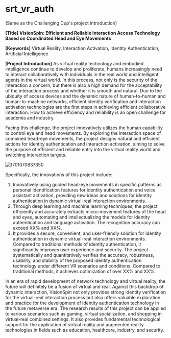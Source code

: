 # srt_vr_auth

(Same as the Challenging Cup's project introduction)

**[Title] VisionSpin: Efficient and Reliable Interaction Access Technology Based on Coordinated Head and Eye Movements**

**[Keywords]** Virtual Reality, Interaction Activation, Identity Authentication, Artificial Intelligence

**[Project Introduction]**
As virtual reality technology and embodied intelligence continue to develop and proliferate, humans increasingly need to interact collaboratively with individuals in the real world and intelligent agents in the virtual world. In this process, not only is the security of the interaction a concern, but there is also a high demand for the acceptability of the interaction process and whether it is smooth and natural. Due to the ubiquity of access devices and the dynamic nature of human-to-human and human-to-machine networks, efficient identity verification and interaction activation technologies are the first steps in achieving efficient collaborative interaction. How to achieve efficiency and reliability is an open challenge for academia and industry.

Facing this challenge, the project innovatively utilizes the human capability to control eye and head movements. By exploring the interaction space of combined head-eye movements, the project designs natural and efficient actions for identity authentication and interaction activation, aiming to solve the purpose of efficient and reliable entry into the virtual reality world and switching interaction targets.

![1701070837350](fig/README/1701070837350.png)

Specifically, the innovations of this project include:

1. Innovatively using guided head-eye movements in specific patterns as personal identification features for identity authentication and voice assistant activation, providing new ideas and solutions for identity authentication in dynamic virtual-real interaction environments.
2. Through deep learning and machine learning techniques, the project efficiently and accurately extracts micro-movement features of the head and eyes, automating and intellectualizing the models for identity authentication and language activation. The recognition accuracy can exceed XX% and XX%.
3. It provides a secure, convenient, and user-friendly solution for identity authentication in dynamic virtual-real interaction environments. Compared to traditional methods of identity authentication, it significantly improves user experience and security. The project systematically and quantitatively verifies the accuracy, robustness, usability, and stability of the proposed identity authentication technology under different VR scenarios and conditions. Compared to traditional methods, it achieves optimization of over XX% and XX%.

In an era of rapid development of network technology and virtual reality, the future will definitely be a fusion of virtual and real. Against this backdrop of dynamic interaction, VisionSpin not only provides strong identity verification for the virtual-real interaction process but also offers valuable exploration and practice for the development of identity authentication technology in the future metaverse era. The research results of this project can be applied to various scenarios such as gaming, virtual socialization, and shopping in virtual-real combined settings. It also provides fundamental technological support for the application of virtual reality and augmented reality technologies in fields such as education, healthcare, industry, and security.
